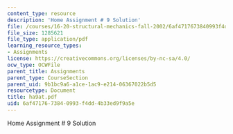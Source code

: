 ```yaml
---
content_type: resource
description: 'Home Assignment # 9 Solution'
file: /courses/16-20-structural-mechanics-fall-2002/6af4717673840993f4dd4b33ed9f9a5e_ha9at.pdf
file_size: 1285621
file_type: application/pdf
learning_resource_types:
- Assignments
license: https://creativecommons.org/licenses/by-nc-sa/4.0/
ocw_type: OCWFile
parent_title: Assignments
parent_type: CourseSection
parent_uid: 9b1bc9a6-a1ce-1ac9-e214-06367022b5d5
resourcetype: Document
title: ha9at.pdf
uid: 6af47176-7384-0993-f4dd-4b33ed9f9a5e
---
```

Home Assignment # 9 Solution